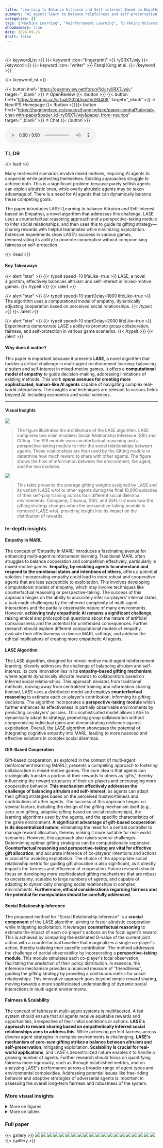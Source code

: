 ```yaml
---
title: "Learning to Balance Altruism and Self-interest Based on Empathy in Mixed-Motive Games"
summary: "AI agents learn to balance helpfulness and self-preservation using empathy to gauge social relationships and guide reward sharing."
categories: []
tags: ["Machine Learning", "Reinforcement Learning", "🏢 Peking University",]
showSummary: true
date: 2024-09-26
draft: false
---
```


<br>

{{< keywordList >}}
{{< keyword icon="fingerprint" >}} ry0RXTJwjy {{< /keyword >}}
{{< keyword icon="writer" >}} Fanqi Kong et el. {{< /keyword >}}
 
{{< /keywordList >}}

{{< button href="https://openreview.net/forum?id=ry0RXTJwjy" target="_blank" >}}
↗ OpenReview
{{< /button >}}
{{< button href="https://neurips.cc/virtual/2024/poster/93409" target="_blank" >}}
↗ NeurIPS Homepage
{{< /button >}}{{< button href="https://huggingface.co/spaces/huggingface/paper-central?tab=tab-chat-with-paper&paper_id=ry0RXTJwjy&paper_from=neurips" target="_blank" >}}
↗ Chat
{{< /button >}}



<audio controls>
    <source src="https://ai-paper-reviewer.com/ry0RXTJwjy/podcast.wav" type="audio/wav">
    Your browser does not support the audio element.
</audio>


### TL;DR


{{< lead >}}

Many real-world scenarios involve mixed motives, requiring AI agents to cooperate while protecting themselves.  Existing approaches struggle to achieve both. This is a significant problem because purely selfish agents can exploit altruistic ones, while overly altruistic agents may be taken advantage of.  There is a need for AI agents that can dynamically balance these competing goals.

The paper introduces LASE (Learning to balance Altruism and Self-interest based on Empathy), a novel algorithm that addresses this challenge.  LASE uses a counterfactual reasoning approach and a perspective-taking module to infer social relationships, and then uses this to guide its gifting strategy—sharing rewards with helpful teammates while minimizing exploitation.  Extensive experiments show LASE's success in various games, demonstrating its ability to promote cooperation without compromising fairness or self-protection.

{{< /lead >}}


#### Key Takeaways

{{< alert "star" >}}
{{< typeit speed=10 lifeLike=true >}} LASE, a novel algorithm, effectively balances altruism and self-interest in mixed-motive games. {{< /typeit >}}
{{< /alert >}}

{{< alert "star" >}}
{{< typeit speed=10 startDelay=1000 lifeLike=true >}} The algorithm uses a computational model of empathy, dynamically adjusting cooperation based on perceived social relationships. {{< /typeit >}}
{{< /alert >}}

{{< alert "star" >}}
{{< typeit speed=10 startDelay=2000 lifeLike=true >}} Experiments demonstrate LASE's ability to promote group collaboration, fairness, and self-protection in various game scenarios. {{< /typeit >}}
{{< /alert >}}

#### Why does it matter?
This paper is important because it presents **LASE**, a novel algorithm that tackles a critical challenge in multi-agent reinforcement learning: balancing altruism and self-interest in mixed-motive games.  It offers a **computational model of empathy** to guide decision-making, addressing limitations of existing methods. This work **opens avenues for creating more sophisticated, human-like AI agents** capable of navigating complex real-world interactions. The insights and techniques are relevant to various fields beyond AI, including economics and social sciences.

------
#### Visual Insights



![](https://ai-paper-reviewer.com/ry0RXTJwjy/figures_3_1.jpg)

> The figure illustrates the architecture of the LASE algorithm.  LASE comprises two main modules: Social Relationship Inference (SRI) and Gifting. The SRI module uses counterfactual reasoning and a perspective-taking module to infer the social relationships between agents. These relationships are then used by the Gifting module to determine how much reward to share with other agents.  The figure shows the flow of information between the environment, the agent, and the two modules.





![](https://ai-paper-reviewer.com/ry0RXTJwjy/tables_7_1.jpg)

> This table presents the average gifting weights assigned by LASE and its variant (LASE w/o) to other agents during the final 10,000 episodes of their self-play training across four different social dilemma environments: Coingame, Cleanup, SSG, and SSH.  It shows how the gifting strategy changes when the perspective-taking module is removed (LASE w/o), providing insight into its impact on the distribution of rewards.





### In-depth insights


#### Empathy in MARL
The concept of 'Empathy in MARL' introduces a fascinating avenue for enhancing multi-agent reinforcement learning.  Traditional MARL often struggles to balance cooperation and competition effectively, particularly in mixed-motive games. **Empathy, by enabling agents to understand and respond to the emotional states and intentions of others**, offers a potential solution.  Incorporating empathy could lead to more robust and cooperative agents that are less susceptible to exploitation. This involves developing computational models of empathy, which may involve techniques like counterfactual reasoning or perspective-taking. The success of this approach hinges on the ability to accurately infer co-players' internal states, a task made challenging by the inherent complexity of multi-agent interactions and the partially observable nature of many environments.  However, **achieving truly empathetic AI remains a significant challenge**, raising ethical and philosophical questions about the nature of artificial consciousness and the potential for unintended consequences.  Further research should explore different computational models of empathy, evaluate their effectiveness in diverse MARL settings, and address the ethical implications of creating more empathetic AI agents.

#### LASE Algorithm
The LASE algorithm, designed for mixed-motive multi-agent reinforcement learning, cleverly addresses the challenge of balancing altruism and self-interest.  Its core innovation lies in its **empathy-based gifting mechanism**, where agents dynamically allocate rewards to collaborators based on inferred social relationships. This approach deviates from traditional methods, moving away from centralized training and information sharing. Instead, LASE uses a distributed model and employs **counterfactual reasoning** to estimate each co-player's contribution, informing its gifting decisions.  The algorithm incorporates a **perspective-taking module** which further enhances its effectiveness in partially observable environments by predicting co-players' policies.  This sophisticated model allows LASE to dynamically adapt its strategy, promoting group collaboration without compromising individual gains and demonstrating resilience against exploitation.  Overall, the LASE algorithm showcases the potential of integrating cognitive empathy into MARL, leading to more nuanced and effective solutions in complex social dilemmas.

#### Gift-Based Cooperation
Gift-based cooperation, as explored in the context of multi-agent reinforcement learning (MARL), presents a compelling approach to fostering collaboration in mixed-motive games.  The core idea is that agents can strategically transfer a portion of their rewards to others as 'gifts,' thereby influencing the reward structures of their co-players and encouraging more cooperative behavior. **This mechanism effectively addresses the challenge of balancing altruism and self-interest**, as agents can adapt their gifting strategies based on the perceived trustworthiness and contributions of other agents.  The success of this approach hinges on several factors, including the design of the gifting mechanism itself (e.g., zero-sum gifting, adaptive gifting based on social relationships), the learning algorithms used by the agents, and the specific characteristics of the game environment. **A significant advantage of gift-based cooperation is its decentralized nature**, eliminating the need for a central controller to manage reward allocation, thereby making it more suitable for real-world scenarios. However, this approach also raises several challenges.  Determining optimal gifting strategies can be computationally expensive. **Counterfactual reasoning and perspective-taking are vital for effective gift allocation**, and accurate inference of co-players' intentions and actions is crucial for avoiding exploitation. The choice of the appropriate social relationship metric for guiding gift allocation is also significant, as it directly impacts the fairness and efficiency of cooperation.  Future research should focus on developing more sophisticated gifting mechanisms that are robust to uncertainty, scalable to large numbers of agents, and capable of adapting to dynamically changing social relationships in complex environments. **Furthermore, ethical considerations regarding fairness and the potential for manipulation should be carefully addressed**.

#### Social Relationship Inference
The proposed method for "Social Relationship Inference" is a **crucial component** of the LASE algorithm, aiming to foster altruistic cooperation while mitigating exploitation. It leverages **counterfactual reasoning** to estimate the impact of each co-player's actions on the focal agent's reward. This is achieved by comparing the estimated Q-value of the current joint action with a counterfactual baseline that marginalizes a single co-player's action, thereby isolating their specific contribution.  The method addresses the challenge of partial observability by incorporating a **perspective-taking module**. This module simulates each co-player's local observation, facilitating the prediction of their policy distribution. In essence, the inference mechanism provides a nuanced measure of "friendliness", guiding the gifting strategy by providing a continuous metric for social relationships. This innovative approach goes beyond simple reward sharing, moving towards a more sophisticated understanding of dynamic social interactions in multi-agent environments.

#### Fairness & Scalability
The concept of fairness in multi-agent systems is multifaceted.  A fair system should ensure that all agents receive equitable rewards and opportunities, irrespective of their initial conditions or actions.  **LASE's approach to reward sharing based on empathetically inferred social relationships aims to address this**. While achieving perfect fairness across diverse agent strategies in complex environments is challenging, **LASE's mechanism of zero-sum gifting strikes a balance between altruism and self-preservation**, mitigating exploitation.  **Scalability is crucial for real-world applications**, and LASE's decentralized nature enables it to handle a growing number of agents.   Further research should focus on quantifying fairness more rigorously, such as through established metrics, and on analyzing LASE's performance across a broader range of agent types and environmental complexities.  Addressing potential issues like free-riding behavior and adaptive strategies of adversarial agents is important in assessing the overall long-term fairness and robustness of the system.


### More visual insights

<details>
<summary>More on figures
</summary>


![](https://ai-paper-reviewer.com/ry0RXTJwjy/figures_4_1.jpg)

> This figure shows the results of a theoretical analysis of LASE's learning process in iterated matrix games.  The surface plot displays the probability of LASE agents cooperating (vertical axis) as a function of two game parameters: T (temptation to defect) on the horizontal axis and S (sucker's payoff) on the depth axis.  The plot shows that LASE converges to higher cooperation probability as the temptation to defect (T) decreases and the sucker's payoff (S) increases.  The dashed lines and shaded regions divide the parameter space into four well-known game types (Prisoner's Dilemma (PD), Stag Hunt (SH), Snowdrift (SG), and Harmony). The red dot represents the specific game parameters used in the IPD experiments presented in the paper.


![](https://ai-paper-reviewer.com/ry0RXTJwjy/figures_5_1.jpg)

> This figure shows four different spatially extended social dilemmas (SSDs): Coingame, Cleanup, Sequential Stag-Hunt (SSH), and Sequential Snowdrift Game (SSG). Each subfigure displays a simplified visual representation of the game's environment, illustrating the agents' positions, resources, and potential interactions.  The map sizes are indicated in the caption, showing the scale of each game. These diverse SSDs serve to evaluate the proposed LASE algorithm in more complex and dynamic environments than simple matrix games.


![](https://ai-paper-reviewer.com/ry0RXTJwjy/figures_6_1.jpg)

> This figure shows the results of the Iterated Prisoner's Dilemma (IPD) experiment.  Panel (a) is a scatter plot visualizing the learning paths of two LASE agents, showing their cooperation probabilities over time. The agents begin with low cooperation probabilities but gradually converge towards high cooperation (around 0.93).  Panel (b) compares the collective reward obtained by LASE with other baselines (GO, LOLA, A2C, and random) over training steps. The plot displays the mean collective reward and standard deviation across five random seeds.  LASE demonstrates superior performance in achieving a higher collective reward and consistent cooperation compared to the other baselines.


![](https://ai-paper-reviewer.com/ry0RXTJwjy/figures_7_1.jpg)

> This figure presents the learning curves for four different spatially extended social dilemmas (SSDs) using LASE and other baseline algorithms.  The x-axis represents the number of steps in training, and the y-axis displays the collective reward achieved by the agents.  Each line shows the average performance over five runs with different random seeds, with a shaded region indicating the standard deviation.  The figure demonstrates how LASE compares to other methods like A2C, LIO, IA, SI, and GO in different scenarios.  It provides a visual representation of the comparative effectiveness of LASE for promoting cooperation across different types of mixed-motive environments.


![](https://ai-paper-reviewer.com/ry0RXTJwjy/figures_7_2.jpg)

> This figure shows the learning curves for four agents in the Cleanup environment.  It displays the extrinsic rewards earned by each agent, the amount of waste cleaned by each agent, the average gifting weights each agent received from the other agents, and the total rewards for each agent over time. The figure highlights the impact of LASE's gifting mechanism in promoting fairness and mitigating exploitation. Note that since the division of labor varies with different random seeds, only results from one specific seed are displayed for easier analysis.


![](https://ai-paper-reviewer.com/ry0RXTJwjy/figures_8_1.jpg)

> This figure shows the learning curves for four agents in the Cleanup environment.  The top graph displays the extrinsic rewards earned by each agent over training steps, showing a significant disparity in the rewards earned. The second graph illustrates the amount of waste each agent cleans up. Agent 4 is the only one that cleans waste, and, thus receives no direct rewards from cleaning. The third graph shows the gifting weights from other agents to each agent. Agent 4 receives substantially more gifting weight compared to the other agents, suggesting a recognition of its contribution. The final graph shows the total rewards (extrinsic + gifting) received by each agent, illustrating that while Agent 4 receives no direct rewards from cleaning, it receives a high total reward through the gifting mechanism, balancing the inequality of the extrinsic rewards.


![](https://ai-paper-reviewer.com/ry0RXTJwjy/figures_8_2.jpg)

> This figure shows how LASE's gifting weights change over time when interacting with three different types of agents: a cooperator (always performs the helpful action), a defector (always performs the selfish action), and a random agent.  The shaded areas represent the standard deviation across multiple runs. The results demonstrate LASE's ability to dynamically adapt its gifting strategy based on the observed behavior of its co-players, rewarding cooperators more and defectors less.


![](https://ai-paper-reviewer.com/ry0RXTJwjy/figures_8_3.jpg)

> This figure shows the results of an experiment where one LASE agent (or GO agent for comparison) interacts with three A2C agents in the Cleanup environment.  Part (a) presents a bar chart comparing the average reward obtained by the LASE group and the GO group after 30,000 training episodes.  The LASE group's reward is shown after the gifting mechanism is applied. The chart breaks down the rewards for the whole group and each individual agent (LASE, three A2C agents). Part (b) is a line graph illustrating the amount of waste cleaned by each agent (LASE and three A2C agents) over 3,000,000 steps.


![](https://ai-paper-reviewer.com/ry0RXTJwjy/figures_13_1.jpg)

> This figure presents Schelling diagrams for four sequential social dilemmas: Cleanup, Coingame, Sequential Stag-Hunt (SSH), and Sequential Snowdrift Game (SSG).  A Schelling diagram illustrates the interdependencies between agents, showing how the choices of others influence an agent's incentives. The x-axis represents the number of other cooperators, and the y-axis shows the average payoff for either choosing cooperation or defection. The dotted line indicates the overall average return when an agent chooses to defect. These diagrams visually demonstrate the nature of the social dilemma in each game, highlighting the conditions under which cooperation or defection is preferred.


</details>




<details>
<summary>More on tables
</summary>


![](https://ai-paper-reviewer.com/ry0RXTJwjy/tables_13_1.jpg)
> This table classifies three types of social dilemmas based on their payoff matrices, highlighting the incentives for cooperation and defection in each scenario.  It shows the conditions under which each game is characterized by a preference for mutual cooperation, defection, or a mix of both, reflecting the differing dynamics of these social dilemmas.

![](https://ai-paper-reviewer.com/ry0RXTJwjy/tables_14_1.jpg)
> This table lists the hyperparameters used in the Cleanup environment, including the map size, probabilities of apple and waste respawning, depletion and restoration thresholds, agent view size, and the maximum number of steps per episode.

![](https://ai-paper-reviewer.com/ry0RXTJwjy/tables_15_1.jpg)
> This table presents the hyperparameters used in the experiments.  It's divided into two parts: (a) shows the hyperparameters used for the Sequential Social Dilemmas (SSDs) experiments, and (b) shows the hyperparameters used for the Iterated Prisoner's Dilemma (IPD) experiments. Each section lists parameters such as exploration rate decay parameters (εstart, εdiv, εend), discount factors (γsc, γ), weighting factor (δ), learning rates (αθ, αμ, αφ, αη), and batch size. Note the difference in learning rates between the SSDs and IPD settings.

![](https://ai-paper-reviewer.com/ry0RXTJwjy/tables_16_1.jpg)
> This table presents the variations in parameters for the extended versions of the Cleanup and Snowdrift games.  It shows how the map size, number of players, observation size, initial amount of waste/snowdrifts, and episode length were modified to assess the scalability of the LASE algorithm in more complex scenarios.

![](https://ai-paper-reviewer.com/ry0RXTJwjy/tables_16_2.jpg)
> This table presents the total reward achieved by different multi-agent reinforcement learning algorithms in two extended social dilemma games: Cleanup.Extn and SSG.Extn. These extended versions involve a larger number of agents and a more complex environment compared to the original Cleanup and SSG games. The algorithms compared are LASE (the proposed method in the paper), IA (Inequity Aversion), LIO (Learning Incentive Optimization), SI (Social Influence), and A2C (Advantage Actor-Critic). The results show the total reward obtained by each algorithm in the extended games.  This demonstrates how well the algorithms perform in more challenging scenarios, testing their ability to cooperate and achieve higher collective rewards.

![](https://ai-paper-reviewer.com/ry0RXTJwjy/tables_16_3.jpg)
> This table presents the mean and standard deviation of the inferred social relationships (wij) calculated from the last 100,000 timesteps of training for LASE with and without the perspective-taking module in different game environments (SSH, Coingame, and Cleanup). The standard deviation estimates the uncertainty of the social relationships.  It shows that LASE's inferred social relationships are less uncertain when perspective taking is used.

![](https://ai-paper-reviewer.com/ry0RXTJwjy/tables_17_1.jpg)
> This table presents the fairness results for all algorithms across various environments (SSH, SSG, Coingame, Cleanup). Fairness is measured using the Equality metric (E), which quantifies the evenness of reward distribution among agents. Higher E values represent greater fairness.  The table compares the fairness achieved by LASE (proposed algorithm) and other baselines (LASE w/o, GO, IA, LIO, SI, A2C). This provides a comparative analysis of reward distribution fairness across different methods. 

</details>




### Full paper

{{< gallery >}}
<img src="https://ai-paper-reviewer.com/ry0RXTJwjy/1.png" class="grid-w50 md:grid-w33 xl:grid-w25" />
<img src="https://ai-paper-reviewer.com/ry0RXTJwjy/2.png" class="grid-w50 md:grid-w33 xl:grid-w25" />
<img src="https://ai-paper-reviewer.com/ry0RXTJwjy/3.png" class="grid-w50 md:grid-w33 xl:grid-w25" />
<img src="https://ai-paper-reviewer.com/ry0RXTJwjy/4.png" class="grid-w50 md:grid-w33 xl:grid-w25" />
<img src="https://ai-paper-reviewer.com/ry0RXTJwjy/5.png" class="grid-w50 md:grid-w33 xl:grid-w25" />
<img src="https://ai-paper-reviewer.com/ry0RXTJwjy/6.png" class="grid-w50 md:grid-w33 xl:grid-w25" />
<img src="https://ai-paper-reviewer.com/ry0RXTJwjy/7.png" class="grid-w50 md:grid-w33 xl:grid-w25" />
<img src="https://ai-paper-reviewer.com/ry0RXTJwjy/8.png" class="grid-w50 md:grid-w33 xl:grid-w25" />
<img src="https://ai-paper-reviewer.com/ry0RXTJwjy/9.png" class="grid-w50 md:grid-w33 xl:grid-w25" />
<img src="https://ai-paper-reviewer.com/ry0RXTJwjy/10.png" class="grid-w50 md:grid-w33 xl:grid-w25" />
<img src="https://ai-paper-reviewer.com/ry0RXTJwjy/11.png" class="grid-w50 md:grid-w33 xl:grid-w25" />
<img src="https://ai-paper-reviewer.com/ry0RXTJwjy/12.png" class="grid-w50 md:grid-w33 xl:grid-w25" />
<img src="https://ai-paper-reviewer.com/ry0RXTJwjy/13.png" class="grid-w50 md:grid-w33 xl:grid-w25" />
<img src="https://ai-paper-reviewer.com/ry0RXTJwjy/14.png" class="grid-w50 md:grid-w33 xl:grid-w25" />
<img src="https://ai-paper-reviewer.com/ry0RXTJwjy/15.png" class="grid-w50 md:grid-w33 xl:grid-w25" />
<img src="https://ai-paper-reviewer.com/ry0RXTJwjy/16.png" class="grid-w50 md:grid-w33 xl:grid-w25" />
<img src="https://ai-paper-reviewer.com/ry0RXTJwjy/17.png" class="grid-w50 md:grid-w33 xl:grid-w25" />
<img src="https://ai-paper-reviewer.com/ry0RXTJwjy/18.png" class="grid-w50 md:grid-w33 xl:grid-w25" />
<img src="https://ai-paper-reviewer.com/ry0RXTJwjy/19.png" class="grid-w50 md:grid-w33 xl:grid-w25" />
<img src="https://ai-paper-reviewer.com/ry0RXTJwjy/20.png" class="grid-w50 md:grid-w33 xl:grid-w25" />
{{< /gallery >}}